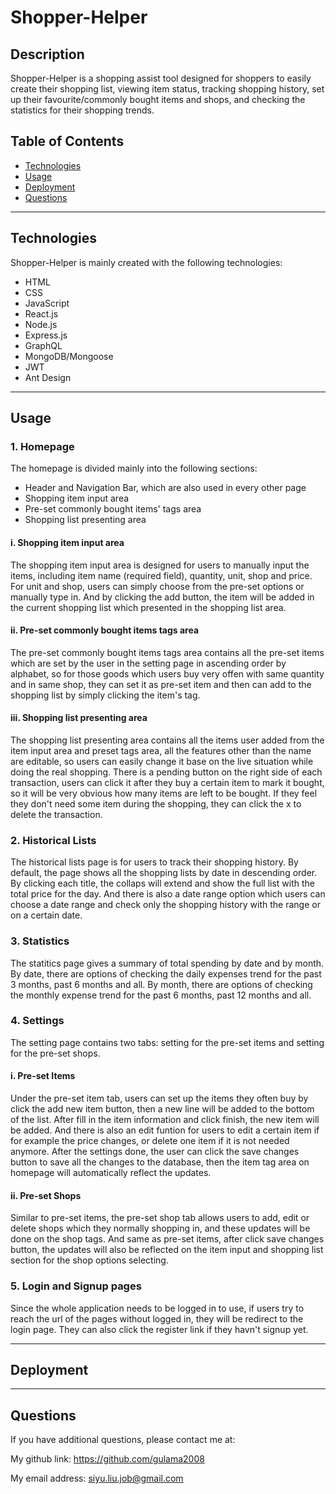 # Shopper-Helper 
  
## Description

Shopper-Helper is a shopping assist tool designed for shoppers to easily create their shopping list, viewing item status, tracking shopping history, set up their favourite/commonly bought items and shops, and checking the statistics for their shopping trends.

## Table of Contents

- [Technologies](#technologies)
- [Usage](#usage)
- [Deployment](#deployment)
- [Questions](#questions)

--------------------------------------------------------


## Technologies

Shopper-Helper is mainly created with the following technologies:
- HTML
- CSS
- JavaScript
- React.js
- Node.js
- Express.js
- GraphQL
- MongoDB/Mongoose
- JWT
- Ant Design
--------------------------------------------------------

## Usage

### **1. Homepage**
The homepage is divided mainly into the following sections:
- Header and Navigation Bar, which are also used in every other page
- Shopping item input area
- Pre-set commonly bought items' tags area
- Shopping list presenting area

#### **i. Shopping item input area**
The shopping item input area is designed for users to manually input the items, including item name (required field), quantity, unit, shop and price. For unit and shop, users can simply choose from the pre-set options or manually type in. And by clicking the add button, the item will be added in the current shopping list which presented in the shopping list area. 

#### **ii. Pre-set commonly bought items tags area**
The pre-set commonly bought items tags area contains all the pre-set items which are set by the user in the setting page in ascending order by alphabet, so for those goods which users buy very offen with same quantity and in same shop, they can set it as pre-set item and then can add to the shopping list by simply clicking the item's tag.  


#### **iii. Shopping list presenting area**
The shopping list presenting area contains all the items user added from the item input area and preset tags area, all the features other than the name are editable, so users can easily change it base on the live situation while doing the real shopping. There is a pending button on the right side of each transaction, users can click it after they buy a certain item to mark it bought, so it will be very obvious how many items are left to be bought. If they feel they don't need some item during the shopping, they can click the x to delete the transaction.  

### **2. Historical Lists**
The historical lists page is for users to track their shopping history. By default, the page shows all the shopping lists by date in descending order. By clicking each title, the collaps will extend and show the full list with the total price for the day. 
And there is also a date range option which users can choose a date range and check only the shopping history with the range or on a certain date.


### **3. Statistics**
The statitics page gives a summary of total spending by date and by month. 
By date, there are options of checking the daily expenses trend for the past 3 months, past 6 months and all.
By month, there are options of checking the monthly expense trend for the past 6 months, past 12 months and all.

### **4. Settings**
The setting page contains two tabs: setting for the pre-set items and setting for the pre-set shops.

#### **i. Pre-set Items**
Under the pre-set item tab, users can set up the items they often buy by click the add new item button, then a new line will be added to the bottom of the list. After fill in the item information and click finish, the new item will be added. And there is also an edit funtion for users to edit a certain item if for example the price changes, or delete one item if it is not needed anymore. 
After the settings done, the user can click the save changes button to save all the changes to the database, then the item tag area on homepage will automatically reflect the updates. 

#### **ii. Pre-set Shops**
Similar to pre-set items, the pre-set shop tab allows users to add, edit or delete shops which they normally shopping in, and these updates will be done on the shop tags. And same as pre-set items, after click save changes button, the updates will also be reflected on the item input and shopping list section for the shop options selecting. 


### **5. Login and Signup pages**
Since the whole application needs to be logged in to use, if users try to reach the url of the pages without logged in, they will be redirect to the login page. They can also click the register link if they havn't signup yet.

--------------------------------------------------------

## Deployment

--------------------------------------------------------


## Questions

If you have additional questions, please contact me at: 

My github link: https://github.com/gulama2008

My email address: siyu.liu.job@gmail.com